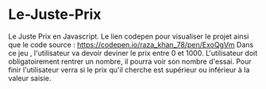 # Le-Juste-Prix
Le Juste Prix en Javascript.
Le lien codepen pour visualiser le projet ainsi que le code source : https://codepen.io/raza_khan_78/pen/ExoQgVm
Dans ce jeu , l'utilisateur va devoir deviner le prix entre 0 et 1000.
L'utilisateur doit obligatoirement rentrer un nombre, il pourra voir son nombre d'essai.
Pour finir l'utilisateur verra si le prix qu'il cherche est supérieur ou inférieur à la valeur saisie.
